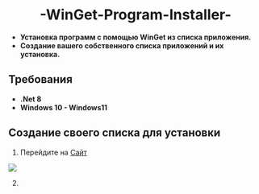 <h1 align="center">-WinGet-Program-Installer-</h1>

- **Установка программ с помощью WinGet из списка приложения.**
- **Создание вашего собственного списка приложений и их установка.**

## Требования
- **.Net 8**
- **Windows 10 - Windows11**

## Создание своего списка для установки
1. Перейдите на [Сайт](https://winget.run/)
<p> <img src="https://mini.s-shot.ru/1024x768/JPEG/1024/Z100/?https%3A%2F%2Fwinget.run%2F
"/>

2.
